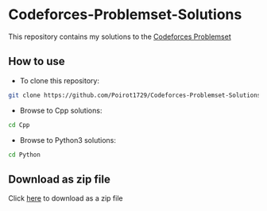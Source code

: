 # Codeforces-Problemset-Solutions
This repository contains my solutions to the [Codeforces Problemset](http://codeforces.com/problemset?order=BY_SOLVED_DESC)

## How to use
* To clone this repository:
```bash
git clone https://github.com/Poirot1729/Codeforces-Problemset-Solutions.git
```
* Browse to Cpp solutions:
```bash
cd Cpp
```

* Browse to Python3 solutions:
```bash
cd Python
```

## Download as zip file
  Click [here](https://github.com/Poirot1729/Codeforces-Problemset-Solutions/archive/master.zip) to download as a zip file
